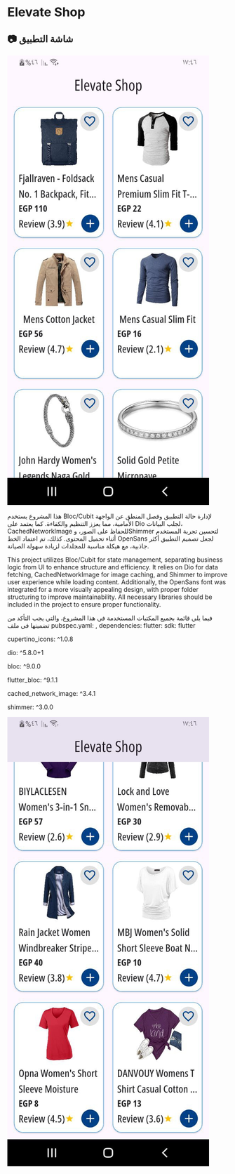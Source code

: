 # Elevate Shop
## 📷 **شاشة التطبيق**

![Home Screen](assets/images/app_photo1.jpg)

هذا المشروع يستخدم Bloc/Cubit لإدارة حالة التطبيق وفصل المنطق عن الواجهة الأمامية، مما يعزز التنظيم والكفاءة. كما يعتمد على Dio لجلب البيانات، CachedNetworkImage للحفاظ على الصور، وShimmer لتحسين تجربة المستخدم أثناء تحميل المحتوى. كذلك، تم اعتماد الخط OpenSans لجعل تصميم التطبيق أكثر جاذبية، مع هيكلة مناسبة للمجلدات لزيادة سهولة الصيانة.

This project utilizes Bloc/Cubit for state management, separating business logic from UI to enhance structure and efficiency. It relies on Dio for data fetching, CachedNetworkImage for image caching, and Shimmer to improve user experience while loading content. Additionally, the OpenSans font was integrated for a more visually appealing design, with proper folder structuring to improve maintainability.
All necessary libraries should be included in the project to ensure proper functionality.


فيما يلي قائمة بجميع المكتبات المستخدمة في هذا المشروع، والتي يجب التأكد من تضمينها في ملف pubspec.yaml:
,
dependencies:
  flutter:
    sdk: flutter

  <!-- # The following adds the Cupertino Icons font to your application.
  # Use with the CupertinoIcons class for iOS style icons. -->
  cupertino_icons: ^1.0.8

  dio: ^5.8.0+1

  bloc: ^9.0.0

  flutter_bloc: ^9.1.1

  cached_network_image: ^3.4.1
  
  shimmer: ^3.0.0

![Home Screen](assets/images/app_photo2.jpg)
<!-- screenshots\photo_2025-04-21_05-12-16.jpg
screenshots\photo_2025-04-21_05-12-19.jpg -->
